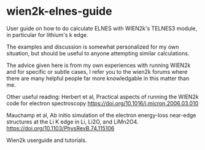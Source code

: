 # wien2k-elnes-guide


User guide on how to do calculate ELNES with WIEN2k's TELNES3 module, in particular for lithium's k edge.

The examples and discussion is somewhat personalized for my own situation, but should be useful to anyone attempting similar calculations.

The advice given here is from my own experiences with running WIEN2k and for specific or subtle cases, I refer you to the wien2k forums where there are many helpful people far more knowledgable in this matter than me.

Other useful reading:
Herbert et al, Practical aspects of running the WIEN2k code for electron spectroscopy https://doi.org/10.1016/j.micron.2006.03.010


Mauchamp et al, Ab initio simulation of the electron energy-loss near-edge structures at the Li K edge in Li, Li2O, and LiMn2O4.  https://doi.org/10.1103/PhysRevB.74.115106

Wien2k userguide and tutorials.
